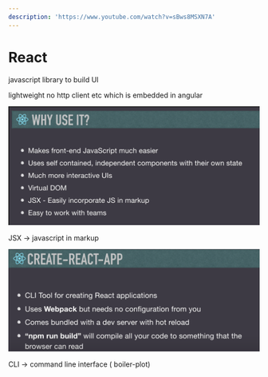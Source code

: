 ```yaml
---
description: 'https://www.youtube.com/watch?v=sBws8MSXN7A'
---
```


# React

javascript library to build UI

lightweight no http client etc which is embedded in angular

![](../.gitbook/assets/image%20%28238%29.png)

JSX -&gt; javascript in markup

![](../.gitbook/assets/image%20%28236%29.png)

CLI -&gt; command line interface \( boiler-plot\) 

